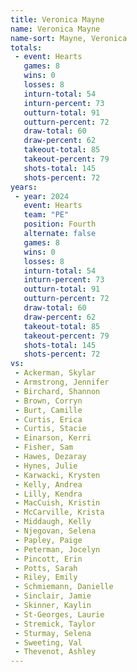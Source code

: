 ```yaml
---
title: Veronica Mayne
name: Veronica Mayne
name-sort: Mayne, Veronica
totals:
 - event: Hearts
   games: 8
   wins: 0
   losses: 8
   inturn-total: 54
   inturn-percent: 73
   outturn-total: 91
   outturn-percent: 72
   draw-total: 60
   draw-percent: 62
   takeout-total: 85
   takeout-percent: 79
   shots-total: 145
   shots-percent: 72
years:
 - year: 2024
   event: Hearts
   team: "PE"
   position: Fourth
   alternate: false
   games: 8
   wins: 0
   losses: 8
   inturn-total: 54
   inturn-percent: 73
   outturn-total: 91
   outturn-percent: 72
   draw-total: 60
   draw-percent: 62
   takeout-total: 85
   takeout-percent: 79
   shots-total: 145
   shots-percent: 72
vs:
 - Ackerman, Skylar
 - Armstrong, Jennifer
 - Birchard, Shannon
 - Brown, Corryn
 - Burt, Camille
 - Curtis, Erica
 - Curtis, Stacie
 - Einarson, Kerri
 - Fisher, Sam
 - Hawes, Dezaray
 - Hynes, Julie
 - Karwacki, Krysten
 - Kelly, Andrea
 - Lilly, Kendra
 - MacCuish, Kristin
 - McCarville, Krista
 - Middaugh, Kelly
 - Njegovan, Selena
 - Papley, Paige
 - Peterman, Jocelyn
 - Pincott, Erin
 - Potts, Sarah
 - Riley, Emily
 - Schmiemann, Danielle
 - Sinclair, Jamie
 - Skinner, Kaylin
 - St-Georges, Laurie
 - Stremick, Taylor
 - Sturmay, Selena
 - Sweeting, Val
 - Thevenot, Ashley
---
```

